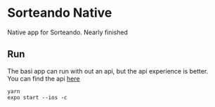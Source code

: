 # Sorteando Native
Native app for Sorteando. Nearly finished

## Run
The basi app can run with out an api, but the api experience is better.  
You can find the api [here](https://github.com/emiliobasualdo/sorteando-api)
```
yarn
expo start --ios -c
```
